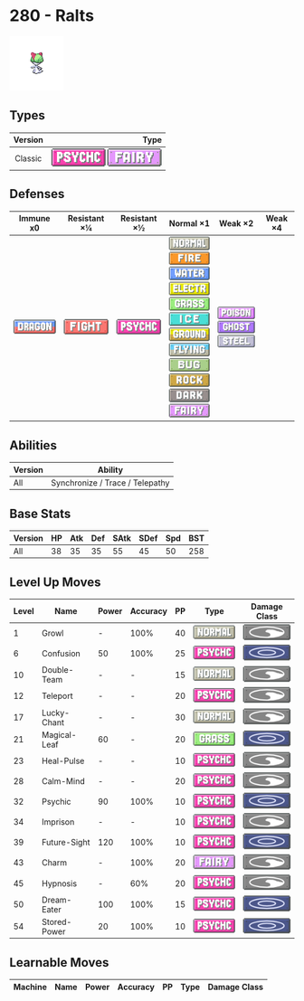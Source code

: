 # 280 - Ralts

![ralts](../img/pokemon/280.png)

## Types

| Version | Type                                                                  |
| :-----: | --------------------------------------------------------------------: |
| Classic | ![psychic](../img/types/psychic.png) ![fairy](../img/types/fairy.png) |

## Defenses

| Immune x0                          | Resistant ×¼                           | Resistant ×½                         | Normal ×1                                                                                                                                                                                                                                                                                                                                                                                                                                             | Weak ×2                                                                                                      | Weak ×4 |
| ---------------------------------- | -------------------------------------- | ------------------------------------ | ----------------------------------------------------------------------------------------------------------------------------------------------------------------------------------------------------------------------------------------------------------------------------------------------------------------------------------------------------------------------------------------------------------------------------------------------------- | ------------------------------------------------------------------------------------------------------------ | ------- |
| ![dragon](../img/types/dragon.png) | ![fighting](../img/types/fighting.png) | ![psychic](../img/types/psychic.png) | ![normal](../img/types/normal.png)<br/>![fire](../img/types/fire.png)<br/>![water](../img/types/water.png)<br/>![electric](../img/types/electric.png)<br/>![grass](../img/types/grass.png)<br/>![ice](../img/types/ice.png)<br/>![ground](../img/types/ground.png)<br/>![flying](../img/types/flying.png)<br/>![bug](../img/types/bug.png)<br/>![rock](../img/types/rock.png)<br/>![dark](../img/types/dark.png)<br/>![fairy](../img/types/fairy.png) | ![poison](../img/types/poison.png)<br/>![ghost](../img/types/ghost.png)<br/>![steel](../img/types/steel.png) |         |

## Abilities

| Version | Ability                         |
| ------- | ------------------------------- |
| All     | Synchronize / Trace / Telepathy |

## Base Stats

| Version | HP | Atk | Def | SAtk | SDef | Spd | BST |
| ------- | -- | --- | --- | ---- | ---- | --- | --- |
| All     | 38 | 35  | 35  | 55   | 45   | 50  | 258 |

## Level Up Moves

| Level | Name         | Power | Accuracy | PP | Type                                 | Damage Class                         |
| ----- | ------------ | ----- | -------- | -- | ------------------------------------ | ------------------------------------ |
| 1     | Growl        | -     | 100%     | 40 | ![normal](../img/types/normal.png)   | ![status](../img/types/status.png)   |
| 6     | Confusion    | 50    | 100%     | 25 | ![psychic](../img/types/psychic.png) | ![special](../img/types/special.png) |
| 10    | Double-Team  | -     | -        | 15 | ![normal](../img/types/normal.png)   | ![status](../img/types/status.png)   |
| 12    | Teleport     | -     | -        | 20 | ![psychic](../img/types/psychic.png) | ![status](../img/types/status.png)   |
| 17    | Lucky-Chant  | -     | -        | 30 | ![normal](../img/types/normal.png)   | ![status](../img/types/status.png)   |
| 21    | Magical-Leaf | 60    | -        | 20 | ![grass](../img/types/grass.png)     | ![special](../img/types/special.png) |
| 23    | Heal-Pulse   | -     | -        | 10 | ![psychic](../img/types/psychic.png) | ![status](../img/types/status.png)   |
| 28    | Calm-Mind    | -     | -        | 20 | ![psychic](../img/types/psychic.png) | ![status](../img/types/status.png)   |
| 32    | Psychic      | 90    | 100%     | 10 | ![psychic](../img/types/psychic.png) | ![special](../img/types/special.png) |
| 34    | Imprison     | -     | -        | 10 | ![psychic](../img/types/psychic.png) | ![status](../img/types/status.png)   |
| 39    | Future-Sight | 120   | 100%     | 10 | ![psychic](../img/types/psychic.png) | ![special](../img/types/special.png) |
| 43    | Charm        | -     | 100%     | 20 | ![fairy](../img/types/fairy.png)     | ![status](../img/types/status.png)   |
| 45    | Hypnosis     | -     | 60%      | 20 | ![psychic](../img/types/psychic.png) | ![status](../img/types/status.png)   |
| 50    | Dream-Eater  | 100   | 100%     | 15 | ![psychic](../img/types/psychic.png) | ![special](../img/types/special.png) |
| 54    | Stored-Power | 20    | 100%     | 10 | ![psychic](../img/types/psychic.png) | ![special](../img/types/special.png) |

## Learnable Moves

| Machine | Name | Power | Accuracy | PP | Type | Damage Class |
| ------- | ---- | ----- | -------- | -- | ---- | ------------ |